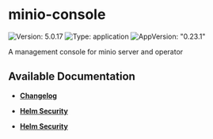 # minio-console

![Version: 5.0.17](https://img.shields.io/badge/Version-5.0.17-informational?style=flat-square) ![Type: application](https://img.shields.io/badge/Type-application-informational?style=flat-square) ![AppVersion: "0.23.1"](https://img.shields.io/badge/AppVersion-"0.23.1"-informational?style=flat-square)

A management console for minio server and operator

## Available Documentation

- [**Changelog**](CHANGELOG)

- [**Helm Security**](container-security)

- [**Helm Security**](helm-security)

